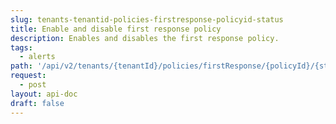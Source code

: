```yaml
---
slug: tenants-tenantid-policies-firstresponse-policyid-status
title: Enable and disable first response policy
description: Enables and disables the first response policy.
tags:
  - alerts
path: '/api/v2/tenants/{tenantId}/policies/firstResponse/{policyId}/{status}'
request:
  - post
layout: api-doc
draft: false
---
```

